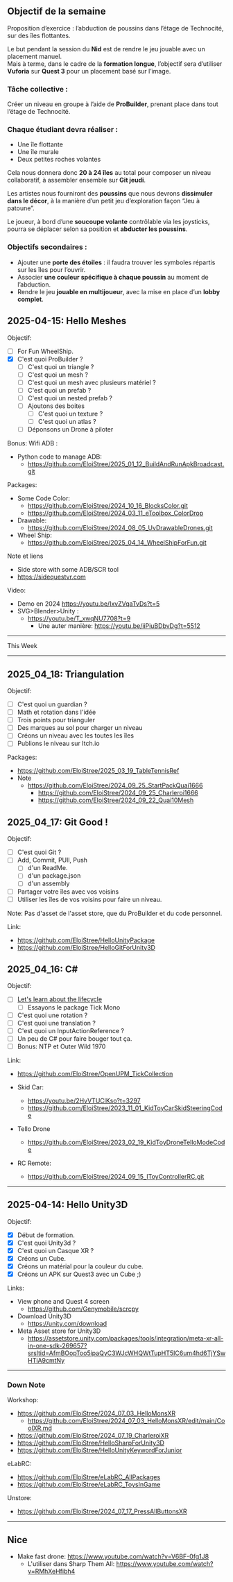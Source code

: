 ## Objectif de la semaine

Proposition d’exercice : l’abduction de poussins dans l’étage de Technocité, sur des îles flottantes.

Le but pendant la session du **Nid** est de rendre le jeu jouable avec un placement manuel.  
Mais à terme, dans le cadre de la **formation longue**, l’objectif sera d’utiliser **Vuforia** sur **Quest 3** pour un placement basé sur l’image.

### Tâche collective :
Créer un niveau en groupe à l’aide de **ProBuilder**, prenant place dans tout l’étage de Technocité.

### Chaque étudiant devra réaliser :
- Une île flottante  
- Une île murale  
- Deux petites roches volantes

Cela nous donnera donc **20 à 24 îles** au total pour composer un niveau collaboratif, à assembler ensemble sur **Git jeudi**.

Les artistes nous fourniront des **poussins** que nous devrons **dissimuler dans le décor**, à la manière d’un petit jeu d’exploration façon “Jeu à patoune”.

Le joueur, à bord d’une **soucoupe volante** contrôlable via les joysticks, pourra se déplacer selon sa position et **abducter les poussins**.

### Objectifs secondaires :
- Ajouter une **porte des étoiles** : il faudra trouver les symboles répartis sur les îles pour l’ouvrir.
- Associer **une couleur spécifique à chaque poussin** au moment de l’abduction.
- Rendre le jeu **jouable en multijoueur**, avec la mise en place d’un **lobby complet**.






## 2025-04-15: Hello Meshes

Objectif: 
- [ ] For Fun WheelShip.
- [x] C'est quoi ProBuilder ?
  - [ ] C'est quoi un triangle ?
  - [ ] C'est quoi un mesh ?
  - [ ] C'est quoi un mesh avec plusieurs matériel ?
  - [ ] C'est quoi un prefab ?
  - [ ] C'est quoi un nested prefab ?
  - [ ] Ajoutons des boites
    - [ ] C'est quoi un texture ?
    - [ ] C'est quoi un atlas ?
  - [ ] Déponsons un Drone à piloter

Bonus: Wifi ADB :
- Python code to manage ADB:
  - https://github.com/EloiStree/2025_01_12_BuildAndRunApkBroadcast.git

Packages: 
- Some Code Color:
  - https://github.com/EloiStree/2024_10_16_BlocksColor.git
  - https://github.com/EloiStree/2024_03_11_eToolbox_ColorDrop
- Drawable:
  - https://github.com/EloiStree/2024_08_05_UvDrawableDrones.git 
- Wheel Ship:
  - https://github.com/EloiStree/2025_04_14_WheelShipForFun.git
     
Note et liens
- Side store with some ADB/SCR tool
 - https://sidequestvr.com

Video:
- Demo en 2024 https://youtu.be/IxvZVqaTvDs?t=5
- SVG>Blender>Unity :
  - https://youtu.be/T_xwqNU7708?t=9
    - Une auter manière: https://youtu.be/iiPiuBDbvDg?t=5512 

-----------

This Week

---------------

## 2025_04_18: Triangulation

Objectif: 
- [ ] C'est quoi un guardian ?
- [ ] Math et rotation dans l'idée
- [ ] Trois points pour trianguler
- [ ] Des marques au sol pour charger un niveau
- [ ] Créons un niveau avec les toutes les îles
- [ ] Publions le niveau sur Itch.io

Packages:
- https://github.com/EloiStree/2025_03_19_TableTennisRef
- Note
  - https://github.com/EloiStree/2024_09_25_StartPackQuai1666
    - https://github.com/EloiStree/2024_09_25_Charleroi1666
    - https://github.com/EloiStree/2024_09_22_Quai10Mesh



## 2025_04_17: Git Good !

Objectif:
- [ ] C'est quoi Git ?
- [ ] Add, Commit, PUll, Push
  - [ ] d'un ReadMe.
  - [ ] d'un package.json
  - [ ] d'un assembly
- [ ] Partager votre îles avec vos voisins
- [ ] Utiliser les îles de vos voisins pour faire un niveau.

Note: Pas d'asset de l'asset store, que du ProBuilder et du code personnel.

Link:
- https://github.com/EloiStree/HelloUnityPackage
- https://github.com/EloiStree/HelloGitForUnity3D

## 2025_04_16: C#

Objectif: 
- [ ] [Let's learn about the lifecycle](https://www.google.com/search?q=unity3D+MonoBehaviour+life+cycle)
  - [ ] Essayons le package Tick Mono
- [ ] C'est quoi une rotation ?
- [ ] C'est quoi une translation ?
- [ ] C'est quoi un InputActionReference ?
- [ ] Un peu de C# pour faire bouger tout ça.
- [ ] Bonus: NTP et Outer Wild 1970

Link: 
- https://github.com/EloiStree/OpenUPM_TickCollection

- Skid Car:
  - https://youtu.be/2HvVTUClKso?t=3297
  - https://github.com/EloiStree/2023_11_01_KidToyCarSkidSteeringCode  
- Tello Drone
  - https://github.com/EloiStree/2023_02_19_KidToyDroneTelloModeCode
- RC Remote:
  - https://github.com/EloiStree/2024_09_15_IToyControllerRC.git

--------------



## 2025-04-14: Hello Unity3D

Objectif: 
- [X] Début de formation.
- [X] C'est quoi Unity3d ?
- [X] C'est quoi un Casque XR ?
- [X] Créons un Cube.
- [X] Créons un matérial pour la couleur du cube.
- [X] Créons un APK sur Quest3 avec un Cube ;)

Links:
- View phone and Quest 4 screen
  - https://github.com/Genymobile/scrcpy
- Download Unity3D
  - https://unity.com/download
- Meta Asset store for Unity3D
  - https://assetstore.unity.com/packages/tools/integration/meta-xr-all-in-one-sdk-269657?srsltid=AfmBOopToo5ipaQyC3WJcWHQWtTupHT5IC6um4hd6TjYSwHTiA9cmtNy
 




-------


### Down Note

Workshop:
- https://github.com/EloiStree/2024_07_03_HelloMonsXR
  - https://github.com/EloiStree/2024_07_03_HelloMonsXR/edit/main/CoolXR.md
- https://github.com/EloiStree/2024_07_19_CharleroiXR 
- https://github.com/EloiStree/HelloSharpForUnity3D
- https://github.com/EloiStree/HelloUnityKeywordForJunior

eLabRC:
- https://github.com/EloiStree/eLabRC_AllPackages
- https://github.com/EloiStree/eLabRC_ToysInGame

Unstore:
- https://github.com/EloiStree/2024_07_17_PressAllButtonsXR

---

## Nice
- Make fast drone: https://www.youtube.com/watch?v=V6BF-0fg1J8
  - L'utiliser dans Sharp Them All: https://www.youtube.com/watch?v=RMhXeHfibh4
